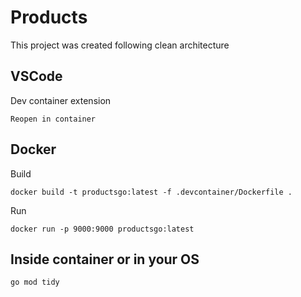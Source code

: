 # Products

This project was created following clean architecture

## VSCode 

Dev container extension

```
Reopen in container
```

## Docker
Build
```
docker build -t productsgo:latest -f .devcontainer/Dockerfile .
```
Run
```
docker run -p 9000:9000 productsgo:latest
```

## Inside container or in your OS

```
go mod tidy
```
